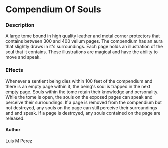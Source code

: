 # Compendium Of Souls
### Description
A large tome bound in high quality leather and metal corner protectors that contains between 300 and 400 vellum pages.
The compendium has an aura that slightly draws in it's surroundings.
Each page holds an illustration of the soul that it contains.
These illustrations are magical and have the ability to move and speak.

### Effects
Whenever a sentient being dies within 100 feet of the compendium and there is an empty page within it, the being's soul is trapped in the next empty page.
Souls within the tome retain their knowledge and personality.
While the tome is open, the souls on the exposed pages can speak and perceive their surroundings.
If a page is removed from the compendium but not destroyed, any souls on the page can still perceive their surroundings and and speak.
If a page is destroyed, any souls contained on the page are released.

#### Author
Luis M Perez